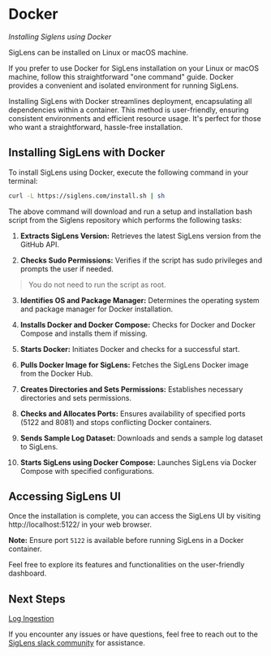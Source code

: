 # Docker

*Installing Siglens using Docker*

SigLens can be installed on Linux or macOS machine. 

If you prefer to use Docker for SigLens installation on your Linux or macOS machine, follow this straightforward "one command" guide. Docker provides a convenient and isolated environment for running SigLens.

Installing SigLens with Docker streamlines deployment, encapsulating all dependencies within a container. This method is user-friendly, ensuring consistent environments and efficient resource usage. It's perfect for those who want a straightforward, hassle-free installation.

## Installing SigLens with Docker

To install SigLens using Docker, execute the following command in your terminal:

```bash
curl -L https://siglens.com/install.sh | sh
```

The above command will download and run a setup and installation bash script from the Siglens repository which performs the following tasks:

1. **Extracts SigLens Version:** Retrieves the latest SigLens version from the GitHub API.

2. **Checks Sudo Permissions:** Verifies if the script has sudo privileges and prompts the user if needed. 

> You do not need to run the script as root.

3. **Identifies OS and Package Manager:** Determines the operating system and package manager for Docker installation.

4. **Installs Docker and Docker Compose:** Checks for Docker and Docker Compose and installs them if missing.

5. **Starts Docker:** Initiates Docker and checks for a successful start.

6. **Pulls Docker Image for SigLens:** Fetches the SigLens Docker image from the Docker Hub.

7. **Creates Directories and Sets Permissions:** Establishes necessary directories and sets permissions.

8. **Checks and Allocates Ports:** Ensures availability of specified ports (5122 and 8081) and stops conflicting Docker containers.

9. **Sends Sample Log Dataset:** Downloads and sends a sample log dataset to SigLens.

10. **Starts SigLens using Docker Compose:** Launches SigLens via Docker Compose with specified configurations.

## Accessing SigLens UI

Once the installation is complete, you can access the SigLens UI by visiting http://localhost:5122/ in your web browser.

**Note:** Ensure port `5122` is available before running SigLens in a Docker container.

Feel free to explore its features and functionalities on the user-friendly dashboard.

## Next Steps

[Log Ingestion](https://www.siglens.com/siglens-docs/category/log-ingestion)

If you encounter any issues or have questions, feel free to reach out to the [SigLens slack community](https://www.siglens.com/slack.html) for assistance.
